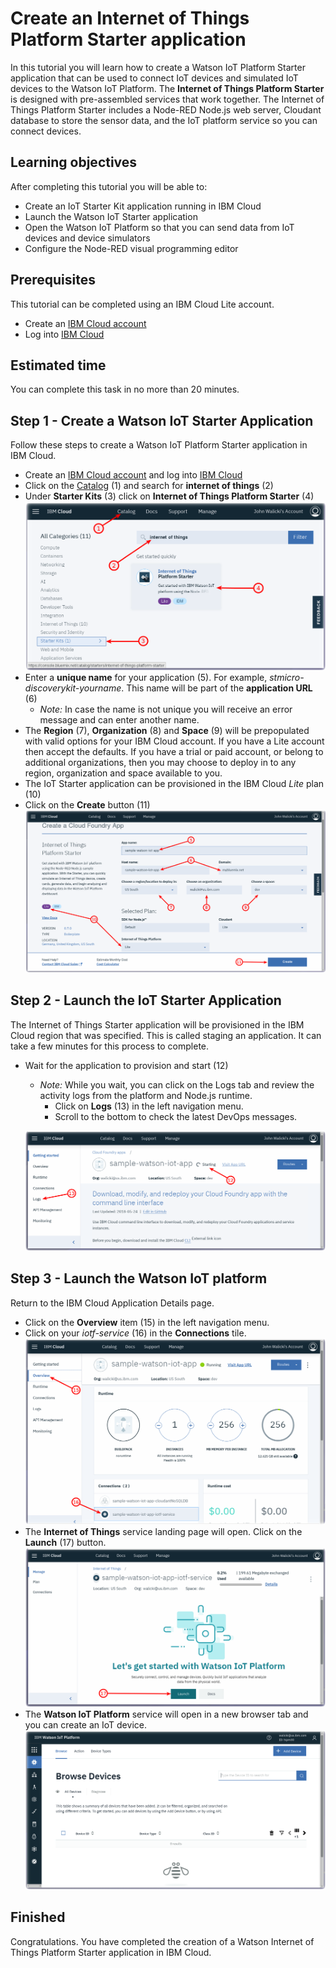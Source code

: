 # Create an Internet of Things Platform Starter application
In this tutorial you will learn how to create a Watson IoT Platform Starter application that can be used to connect IoT devices and simulated IoT devices to the Watson IoT Platform. The **Internet of Things Platform Starter** is designed with pre-assembled services that work together.  The Internet of Things Platform Starter includes a Node-RED Node.js web server, Cloudant database to store the sensor data, and the IoT platform service so you can connect devices.

## Learning objectives

After completing this tutorial you will be able to:

* Create an IoT Starter Kit application running in IBM Cloud
* Launch the Watson IoT Starter application
* Open the Watson IoT Platform so that you can send data from IoT devices and device simulators
* Configure the Node-RED visual programming editor

## Prerequisites
This tutorial can be completed using an IBM Cloud Lite account.

* Create an [IBM Cloud account](https://console.bluemix.net/registration)
* Log into [IBM Cloud](https://console.bluemix.net/login)

## Estimated time

You can complete this task in no more than 20 minutes.

## Step 1 - Create a Watson IoT Starter Application

Follow these steps to create a Watson IoT Platform Starter application in IBM Cloud.

* Create an [IBM Cloud account](https://console.bluemix.net/registration) and log into [IBM Cloud](https://console.bluemix.net/login)
* Click on the [Catalog](https://console.bluemix.net/catalog/?search=internet%20of%20things%20platform%20starte) (1) and search for **internet of things** (2)
* Under	**Starter Kits** (3) click on **Internet of Things Platform Starter** (4)
![Catalog entry IoTP Starter Kit](screenshots/Catalog-StarterKit-IoTP.png)
* Enter a **unique name** for your application (5). For example, *stmicro-discoverykit-yourname*. This name will be part of the **application URL** (6)
  * *Note:* In case the name is not unique you will receive an error message and can enter another name.
* The **Region** (7), **Organization** (8) and **Space** (9) will be prepopulated with valid options for your IBM Cloud account.  If you have a Lite account then accept the defaults.  If you have a trial or paid account, or belong to additional organizations, then you may choose to deploy in to any region, organization and space available to you.
* The IoT Starter application can be provisioned in the IBM Cloud *Lite* plan (10)
* Click on the **Create** button (11)
![Create IoTP Starter Kit](screenshots/Create-StarterKit-IoTP.png)

## Step 2 - Launch the IoT Starter Application

The Internet of Things Starter application will be provisioned in the IBM Cloud region that was specified. This is called staging an application. It can take a few minutes for this process to complete.

* Wait for the application to provision and start (12)
  * *Note:*  While you wait, you can click on the Logs tab and review the activity logs from the platform and Node.js runtime.
    * Click on **Logs** (13) in the left navigation menu.
    * Scroll to the bottom to check the latest DevOps messages.

  ![Starting IoTP Starter Kit](screenshots/Starting-StarterKit-IoTP.png)

## Step 3 - Launch the Watson IoT platform

Return to the IBM Cloud Application Details page.
* Click on the **Overview** item (15) in the left navigation menu.
* Click on your *iotf-service* (16) in the **Connections** tile.
![App Overview](screenshots/App-Overview-StarterKit-IoTP.png)
* The **Internet of Things** service landing page will open. Click on the **Launch** (17) button.
![IoT Platform Landing Page](screenshots/IoTP-Service-LandingPage.png)
* The **Watson IoT Platform** service will open in a new browser tab and you can create an IoT device.
![IoT Platform Device Page](screenshots/IoTP-Service-DevicePage.png)

## Finished
Congratulations.  You have completed the creation of a Watson Internet of Things Platform Starter application in IBM Cloud.
